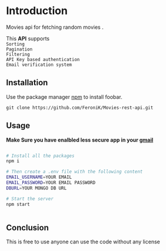 # Introduction

Movies api for fetching random movies .

This **API** supports \
`Sorting`\
`Pagination`\
`Filtering`\
`API Key based authentication`\
`Email verification system`

## Installation

Use the package manager [npm](https://www.npmjs.com/) to install foobar.

```git
git clone https://github.com/FeroniK/Movies-rest-api.git
```

## Usage

**Make Sure you have enalbled less secure app in your [gmail](https://support.google.com/accounts/answer/6010255?hl=en)**

```bash

# Install all the packages
npm i

# Then create a .env file with the following content
EMAIL_USERNAME=YOUR EMAIL
EMAIL_PASSWORD=YOUR EMAIL PASSWORD
DBURL=YOUR MONGO DB URL

# Start the server
npm start



```

## Conclusion

This is free to use anyone can use the code without any license
